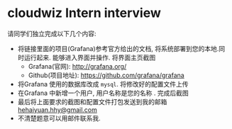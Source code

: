 # cloudwiz Intern interview

请同学们独立完成以下几个内容:

- 将链接里面的项目(Grafana)参考官方给出的文档, 将系统部署到您的本地.同时运行起来. 能够进入界面并操作. 将界面主页截图
  - Grafana(官网): http://grafana.org/
  - Github(项目地址): https://github.com/grafana/grafana
- 将Grafana 使用的数据库改成 `mysql`. 将修改好的配置文件上传
- 在Grafana 中新增一个用户, 用户名称是您的名称 . 完成后截图
- 最后将上面要求的截图和配置文件打包发送到我的邮箱   hehaiyuan.hhy@gmail.com 
- 不清楚题意可以用邮件联系我.
